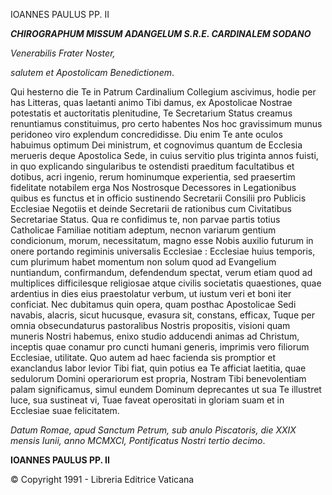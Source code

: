 IOANNES PAULUS PP. II

***CHIROGRAPHUM MISSUM AD******ANGELUM S.R.E. CARDINALEM SODANO***

*Venerabilis Frater Noster,*

*salutem et Apostolicam Benedictionem*.

Qui hesterno die Te in Patrum Cardinalium Collegium ascivimus, hodie per has Litteras, quas laetanti animo Tibi damus, ex Apostolicae Nostrae potestatis et auctoritatis plenitudine, Te Secretarium Status creamus renuntiamus constituimus, pro certo habentes Nos hoc gravissimum munus peridoneo viro explendum concredidisse. Diu enim Te ante oculos habuimus optimum Dei ministrum, et cognovimus quantum de Ecclesia merueris deque Apostolica Sede, in cuius servitio plus triginta annos fuisti, in quo explicando singularibus te ostendisti praeditum facultatibus et dotibus, acri ingenio, rerum hominumque experientia, sed praesertim fidelitate notabilem erga Nos Nostrosque Decessores in Legationibus quibus es functus et in officio sustinendo Secretarii Consilii pro Publicis Ecclesiae Negotiis et deinde Secretarii de rationibus cum Civitatibus Secretariae Status. Qua re confidimus te, non parvae partis totius Catholicae Familiae notitiam adeptum, necnon variarum gentium condicionum, morum, necessitatum, magno esse Nobis auxilio futurum in onere portando regiminis universalis Ecclesiae : Ecclesiae huius temporis, cum plurimum habet momentum non solum quod ad Evangelium nuntiandum, confirmandum, defendendum spectat, verum etiam quod ad multiplices difficilesque religiosae atque civilis societatis quaestiones, quae ardentius in dies eius praestolatur verbum, ut iustum veri et boni iter conficiat. Nec dubitamus quin opera, quam posthac Apostolicae Sedi navabis, alacris, sicut hucusque, evasura sit, constans, efficax, Tuque per omnia obsecundaturus pastoralibus Nostris propositis, visioni quam muneris Nostri habemus, enixo studio adducendi animas ad Christum, inceptis quae conamur pro cuncti humani generis, imprimis vero filiorum Ecclesiae, utilitate. Quo autem ad haec facienda sis promptior et exanclandus labor levior Tibi fiat, quin potius ea Te afficiat laetitia, quae sedulorum Domini operariorum est propria, Nostram Tibi benevolentiam palam significamus, simul eundem Dominum deprecantes ut sua Te illustret luce, sua sustineat vi, Tuae faveat operositati in gloriam suam et in Ecclesiae suae felicitatem.

*Datum Romae, apud Sanctum Petrum, sub anulo Piscatoris, die XXIX mensis Iunii, anno MCMXCI, Pontificatus Nostri tertio decimo*.

**IOANNES PAULUS PP. II**

© Copyright 1991 - Libreria Editrice Vaticana
